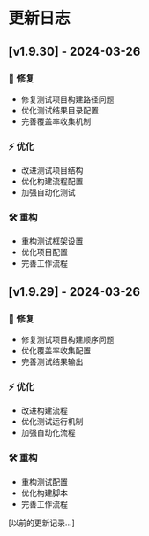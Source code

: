 # 更新日志

## [v1.9.30] - 2024-03-26

### 🔧 修复
- 修复测试项目构建路径问题
- 优化测试结果目录配置
- 完善覆盖率收集机制

### ⚡️ 优化
- 改进测试项目结构
- 优化构建流程配置
- 加强自动化测试

### 🛠️ 重构
- 重构测试框架设置
- 优化项目配置
- 完善工作流程

## [v1.9.29] - 2024-03-26

### 🔧 修复
- 修复测试项目构建顺序问题
- 优化覆盖率收集配置
- 完善测试结果输出

### ⚡️ 优化
- 改进构建流程
- 优化测试运行机制
- 加强自动化流程

### 🛠️ 重构
- 重构测试配置
- 优化构建脚本
- 完善工作流程

[以前的更新记录...]
  